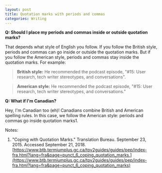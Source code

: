 ```yaml
---
layout: post
title: Quotation marks with periods and commas
categories: Writing
---
```


**Q: Should I place my periods and commas inside or outside quotation marks?**

That depends what style of English you follow. If you follow the British style, periods and commas can go inside or outside the quotation marks. But if you follow the American style, periods and commas stay inside the quotation marks. For example:

> **British style:** He recommended the podcast episode, "#15: User research, tech writer stereotypes, and conversations".

> **American style:** He recommended the podcast episode, "#15: User research, tech writer stereotypes, and conversations."

**Q: What if I'm Canadian?**

Hey, I'm Canadian too (eh)! Canadians combine British and American spelling rules. In this case, we follow the American style: periods and commas go inside quotation marks1.

Notes:
1. "Coping with Quotation Marks." Translation Bureau. September 23, 2015. Accessed September 21, 2018. [https://www.btb.termiumplus.gc.ca/tpv2guides/guides/pep/index-fra.html?lang=fra&page=punct_6_coping_quotation_marks.](https://www.btb.termiumplus.gc.ca/tpv2guides/guides/pep/index-fra.html?lang=fra&page=punct_6_coping_quotation_marks)
